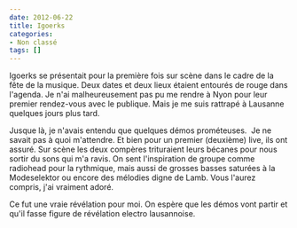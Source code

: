 ```yaml
---
date: 2012-06-22
title: Igoerks
categories:
- Non classé
tags: []
---
```

Igoerks se présentait pour la première fois sur scène dans le cadre de la fête de la musique. Deux dates et deux lieux étaient entourés de rouge dans l'agenda. Je n'ai malheureusement pas pu me rendre à Nyon pour leur premier rendez-vous avec le publique. Mais je me suis rattrapé à Lausanne quelques jours plus tard.

Jusque là, je n'avais entendu que quelques démos prométeuses.  Je ne savait pas à quoi m'attendre. Et bien pour un premier (deuxième) live, ils ont assuré. Sur scène les deux compères trituraient leurs bécanes pour nous sortir du sons qui m'a ravis. On sent l'inspiration de groupe comme radiohead pour la rythmique, mais aussi de grosses basses saturées à la Modeselektor ou encore des mélodies digne de Lamb. Vous l'aurez compris, j'ai vraiment adoré.

Ce fut une vraie révélation pour moi. On espère que les démos vont partir et qu'il fasse figure de révélation electro lausannoise.

